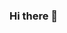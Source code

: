 ### Hi there 👋

<!--
**lecrocel/lecrocel** is a ✨ _special_ ✨ repository because its `README.md` (this file) appears on your GitHub profile.

Here are some ideas to get you started:

- 🔭 I’m currently working on ... NEVERMORE!
- 🌱 I’m currently learning ... something
- 👯 I’m looking to collaborate on ... something
- 🤔 I’m looking for help with ... something
- 💬 Ask me about ... something
- 📫 How to reach me: ... something
- 😄 Pronouns: ... something
- ⚡ Fun fact: ... nothing else even
-->
